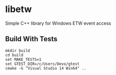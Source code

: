 # libetw
Simple C++ library for Windows ETW event access

## Build With Tests
```
mkdir build
cd build
set MAKE_TESTS=1
set GTEST_DIR=/c/Users/Devo/gtest
cmake -G "Visual Studio 14 Win64" ..
```

